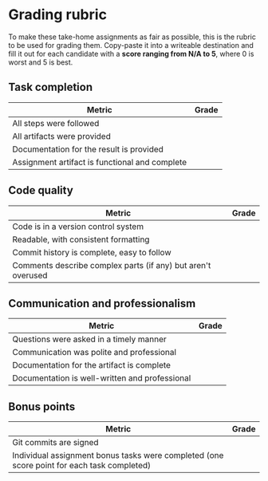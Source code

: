 # Grading rubric

To make these take-home assignments as fair as possible, this is the rubric to be used for grading them. Copy-paste it into a writeable destination and fill it out for each candidate with a **score ranging from N/A to 5**, where 0 is worst and 5 is best.

## Task completion

Metric | Grade
-|-
All steps were followed |
All artifacts were provided |
Documentation for the result is provided |
Assignment artifact is functional and complete |

## Code quality

Metric | Grade
-|-
Code is in a version control system |
Readable, with consistent formatting |
Commit history is complete, easy to follow |
Comments describe complex parts (if any) but aren't overused |

## Communication and professionalism

Metric | Grade
-|-
Questions were asked in a timely manner |
Communication was polite and professional |
Documentation for the artifact is complete |
Documentation is well-written and professional |

## Bonus points

Metric | Grade
-|-
Git commits are signed |
Individual assignment bonus tasks were completed (one score point for each task completed) |
